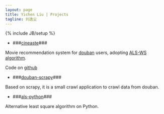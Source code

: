 ```yaml
---
layout: page
title: Yichen Liu | Projects
tagline: 刘逸尘
---	
```

{% include JB/setup %}

+ ###[cineaste](http://cineaste.sinaapp.com)###

Movie recommendation system for [douban](http://movie.douban.com) users, adopting [ALS-WS algorithm](http://www.hpl.hp.com/personal/Robert_Schreiber/papers/2008%20AAIM%20Netflix/netflix_aaim08(submitted).pdf).

Code on [github](https://github.com/arsenalliu123/cineaste_website)

+ ###[douban-scrapy](https://github.com/arsenalliu123/douban-scrapy)### 

Based on scrapy, it is a small crawl application to crawl data from douban.

+ ###[als-python](https://github.com/arsenalliu123/als-python)###

Alternative least square algorithm on Python.
